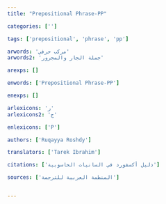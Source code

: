 ```yaml
---
title: "Prepositional Phrase-PP"

categories: ['']

tags: ['prepositional', 'phrase', 'pp']

arwords: 'مركب حرفي'
arwords2: 'جملة الجار والمجرور'

arexps: []

enwords: ['Prepositional Phrase-PP']

enexps: []

arlexicons: 'ر'
arlexicons2: 'ج'

enlexicons: ['P']

authors: ['Ruqayya Roshdy']

translators: ['Tarek Ibrahim']

citations: ['دليل أكسفورد في السانيات الحاسوبية']

sources: ['المنظمة العربية للترجمة']


---
```

